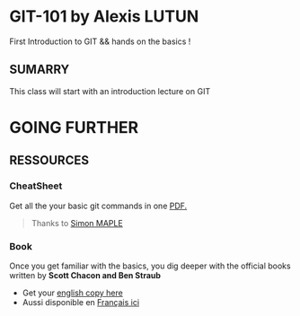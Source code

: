 # GIT-101 by Alexis LUTUN

First Introduction to GIT && hands on the basics !

## SUMARRY

This class will start with an introduction lecture on GIT


# GOING FURTHER

## RESSOURCES

### CheatSheet

Get all the your basic git commands in one [PDF.](./Ressources/git-cheat-sheet.pdf)
> Thanks to [Simon MAPLE](https://www.jrebel.com/blog/git-cheat-sheet)

### Book

Once you get familiar with the basics, you dig deeper with the official books written by **Scott Chacon and Ben Straub**
- Get your [english copy here](https://git-scm.com/book/en/v2)
- Aussi disponible en [Français ici](https://git-scm.com/book/fr/v2)
